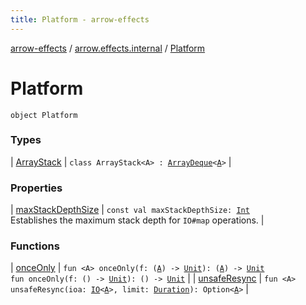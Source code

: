 ```yaml
---
title: Platform - arrow-effects
---
```


[arrow-effects](../../index.html) / [arrow.effects.internal](../index.html) / [Platform](./index.html)

# Platform

`object Platform`

### Types

| [ArrayStack](-array-stack/index.html) | `class ArrayStack<A> : `[`ArrayDeque`](http://docs.oracle.com/javase/6/docs/api/java/util/ArrayDeque.html)`<`[`A`](-array-stack/index.html#A)`>` |

### Properties

| [maxStackDepthSize](max-stack-depth-size.html) | `const val maxStackDepthSize: `[`Int`](https://kotlinlang.org/api/latest/jvm/stdlib/kotlin/-int/index.html)<br>Establishes the maximum stack depth for `IO#map` operations. |

### Functions

| [onceOnly](once-only.html) | `fun <A> onceOnly(f: (`[`A`](once-only.html#A)`) -> `[`Unit`](https://kotlinlang.org/api/latest/jvm/stdlib/kotlin/-unit/index.html)`): (`[`A`](once-only.html#A)`) -> `[`Unit`](https://kotlinlang.org/api/latest/jvm/stdlib/kotlin/-unit/index.html)<br>`fun onceOnly(f: () -> `[`Unit`](https://kotlinlang.org/api/latest/jvm/stdlib/kotlin/-unit/index.html)`): () -> `[`Unit`](https://kotlinlang.org/api/latest/jvm/stdlib/kotlin/-unit/index.html) |
| [unsafeResync](unsafe-resync.html) | `fun <A> unsafeResync(ioa: `[`IO`](../../arrow.effects/-i-o/index.html)`<`[`A`](unsafe-resync.html#A)`>, limit: `[`Duration`](../../arrow.effects.typeclasses/-duration/index.html)`): Option<`[`A`](unsafe-resync.html#A)`>` |

